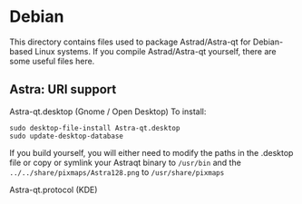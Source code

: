 
Debian
====================
This directory contains files used to package Astrad/Astra-qt
for Debian-based Linux systems. If you compile Astrad/Astra-qt yourself, there are some useful files here.

## Astra: URI support ##


Astra-qt.desktop  (Gnome / Open Desktop)
To install:

	sudo desktop-file-install Astra-qt.desktop
	sudo update-desktop-database

If you build yourself, you will either need to modify the paths in
the .desktop file or copy or symlink your Astraqt binary to `/usr/bin`
and the `../../share/pixmaps/Astra128.png` to `/usr/share/pixmaps`

Astra-qt.protocol (KDE)

